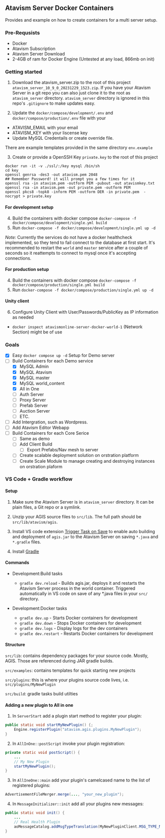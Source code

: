 ## Atavism Server Docker Containers

Provides and example on how to create containers for a multi server setup.

### Pre-Requsists

- Docker
- Atavism Subscription
- Atavism Server Download
- 2-4GB of ram for Docker Engine (Untested at any load, 866mb on init)

### Getting started

1. Download the atavism_server.zip to the root of this project `atavism_server_10_9_0_20231229_1523.zip`. If you have your Atavism Server in a git repo you can also just clone it to the root as `atavism_server` directory. `atavism_server` directory is ignored in this repo's `.gitignore` to make updates easy.

2. Update the `docker/compose/development/.env` and `docker/compose/production/.env` file with your

- ATAVISM_EMAIL with your email
- ATAVISM_KEY with your liscense key
- Update MySQL Credentails or create override file.

There are example templates provided in the same directory `env.example`

3. Create or provide a OpenSSH Key `private.key` to the root of this project

```
docker run -it -v ./ssl/:/key mysql /bin/sh
cd key
openssl genrsa -des3 -out atavism.pem 2048
## Remember Password! it will prompt you a few times for it
openssl rsa -in atavism.pem -outform PEM -pubout -out atavismkey.txt
openssl rsa -in atavism.pem -out private.pem -outform PEM
openssl pkcs8 -topk8 -inform PEM -outform DER -in private.pem  -nocrypt > private.key
```

#### For development setup

4. Build the containers with docker compose `docker-compose -f docker/compose/development/single.yml build`
5. Run `docker-compose -f docker/compose/development/single.yml up -d`

_Note:_ Currently the services do not have a docker healthcheck implemented, so they tend to fail connect to the database at first start. It's recommended to restart the `world` and `master` service after a couple of seconds so it reattempts to connect to mysql once it's accepting connections.

#### For production setup

4. Build the containers with docker compose `docker-compose -f docker/compose/production/single.yml build`
5. Run `docker-compose -f docker/compose/production/single.yml up -d`

#### Unity client

6. Configure Unity Client with User/Passwords/PublicKey as IP information as needed

- `docker inspect atavismonline-server-docker-world-1` (Network Section) might be of use

### Goals

- [x] Easy `docker compose up -d` Setup for Demo server
- [ ] Build Containers for each Demo service
  - [x] MySQL Admin
  - [x] MySQL Atavism
  - [x] MySQL master
  - [x] MySQL world_content
  - [x] All in One
  - [ ] Auth Server
  - [ ] Proxy Server
  - [ ] Prefab Server
  - [ ] Auction Server
  - [ ] ETC.
- [ ] Add Intergration, such as Wordpress.
- [ ] Add Atavism Editor Webapp
- [ ] Build Containers for each Core Serice
  - [ ] Same as demo
  - [ ] Add Client Build
    - [ ] Export Prefabs/Nav mesh to server
  - [ ] Create scalable deployment solution on orstration platform
  - [ ] Create Scale Module to manage creating and destroying instances on orstration plaform

### VS Code + Gradle workflow

#### Setup

1. Make sure the Atavism Server is in `atavism_server` directory. It can be plain files, a Git repo or a symlink.

2. Unzip your AGIS source files to `src/lib`. The full path should be `src/lib/atavism/agis`.

3. Install VS code extension [Trigger Task on Save](https://marketplace.visualstudio.com/items?itemName=Gruntfuggly.triggertaskonsave) to enable auto building and deployment of `agis.jar` to the Atavism Server on saving `*.java` and `*.gradle` files.

4. Install [Gradle](https://gradle.org/install/)

#### Commands

- Development:Build tasks

  - `gradle dev.reload` - Builds agis.jar, deploys it and restarts the Atavism Server process in the world container. Triggered automatically in VS code on save of any \*.java files in your `src/` directory.

- Development:Docker tasks
  - `gradle dev.up` - Starts Docker containers for development
  - `gradle dev.down` - Stops Docker containers for development
  - `gradle dev.logs` - Display logs for the dev containers
  - `gradle dev.restart` - Restarts Docker containers for development

#### Structure

`src/lib`: contains dependency packages for your source code. Mostly, AGIS. Those are referenced during JAR gradle builds.

`src/examples`: contains templates for quick starting new projects

`src/plugins`: this is where your plugins source code lives, i.e. `src/plugins/MyNewPlugin`

`src/build`: gradle tasks build utilties

#### Adding a new plugin to All in one

1. In `ServerStart` add a plugin start method to register your plugin:

```java
public static void startMyNewPlugin() {;
    Engine.registerPlugin("atavism.agis.plugins.MyNewPlugin");
}
```

2. In `AllInOne::postScript` invoke your plugin registration:

```java
private static void postScript() {
    ...
    // My New Plugin
    startMyNewPlugin();
}
```

3. In `AllIneOne::main` add your plugin's camelcased name to the list of registered plugins:

```java
AdvertisementFileMerger.merge(..., "your_new_plugin");
```

4. In `MessageInitializer::init` add all your plugins new messages:

```java
public static void init() {
    ...
    // Real Health Plugin
    aoMessageCatalog.addMsgTypeTranslation(MyNewPluginClient.MSG_TYPE_MY_NEW_MESSAGE);
}
```
